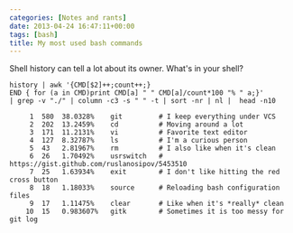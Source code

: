 ```yaml
---
categories: [Notes and rants]
date: 2013-04-24 16:47:11+00:00
tags: [bash]
title: My most used bash commands
---
```


Shell history can tell a lot about its owner. What's in your shell?

    history | awk '{CMD[$2]++;count++;}
    END { for (a in CMD)print CMD[a] " " CMD[a]/count*100 "% " a;}'
    | grep -v "./" | column -c3 -s " " -t | sort -nr | nl |  head -n10

         1  580  38.0328%    git         # I keep everything under VCS
         2  202  13.2459%    cd          # Moving around a lot
         3  171  11.2131%    vi          # Favorite text editor
         4  127  8.32787%    ls          # I'm a curious person
         5  43   2.81967%    rm          # I also like when it's clean
         6  26   1.70492%    usrswitch   # https://gist.github.com/ruslanosipov/5453510
         7  25   1.63934%    exit        # I don't like hitting the red cross button
         8  18   1.18033%    source      # Reloading bash configuration files
         9  17   1.11475%    clear       # Like when it's *really* clean
        10  15   0.983607%   gitk        # Sometimes it is too messy for git log

